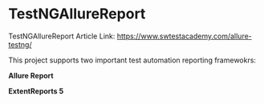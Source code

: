 # TestNGAllureReport
TestNGAllureReport
Article Link: https://www.swtestacademy.com/allure-testng/

This project supports two important test automation reporting framewokrs:

**Allure Report**

**ExtentReports 5**
